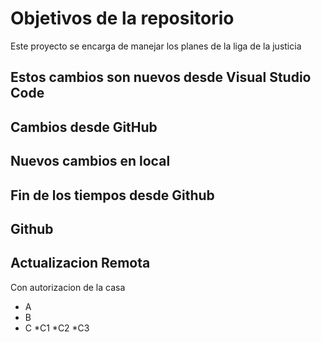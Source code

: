# Objetivos de la repositorio

Este proyecto se encarga de manejar los planes de la liga de la justicia

## Estos cambios son nuevos desde Visual Studio Code

## Cambios desde GitHub
## Nuevos cambios en local

## Fin de los tiempos desde Github
## Github

## Actualizacion Remota
Con autorizacion de la casa

* A
* B
* C
  *C1
  *C2
  *C3
